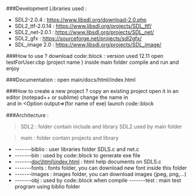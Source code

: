 ###Development Libraries used :
* SDL2-2.0.4 : https://www.libsdl.org/download-2.0.php	
*	SDL2_ttf-2.0.14 : https://www.libsdl.org/projects/SDL_ttf/
*	SDL2_net-2.0.1 : https://www.libsdl.org/projects/SDL_net/
*	SDL2_gfx : https://sourceforge.net/projects/sdl2gfx/
*	SDL_image 2.0 : https://www.libsdl.org/projects/SDL_image/

###How to use ?
	download code::block : version used 12.11
	open testForUser.cbp (project name ) inside main folder
	compile and run and enjoy

###Documentation :
	open main/docs/html/index.html

###How to create a new project ?
	copy an existing project
	open it in an editor (notepad++ or sublime)
	change the name in <Option title> and in <Option output=>(for name of exe)
	launch code::block

###Architecture :
> SDL2 : folder contain include and library SDL2 used by main folder

> main : folder contain projects and library 
  * -------biblio : user libraries folder  SDLS.c and net.c 
  * -------bin : used by code::block to generate exe file
  * -------[doc\html\index.html](https://htmlpreview.github.io/?https://github.com/jlsalvat/test_SDL2/blob/master/main/docs/html/index.html)  : html help documents on SDLS.c 
  * -------fonts : fonts folder, you can download new font inside this folder
  * -------images : images folder, you can download images (jpeg, png,...)
  * -------obj : used by code::block when compile
  -------test : main test program using biblio folder


